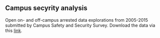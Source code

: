 ## Campus secyrity analysis
Open on- and off-campus arrested data explorations from 2005-2015 submitted by Campus Safety and Security Survey.
Download the data via this [link](https://ope.ed.gov/campussafety/#/datafile/list).

